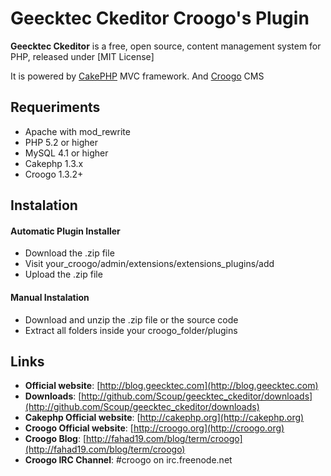 # Geecktec Ckeditor Croogo's Plugin

**Geecktec Ckeditor** is a free, open source, content management system for PHP, released under [MIT License]

It is powered by [CakePHP](http://cakephp.org) MVC framework.
And [Croogo](http://croogo.com) CMS

## Requeriments
  * Apache with mod_rewrite
  * PHP 5.2 or higher
  * MySQL 4.1 or higher
  * Cakephp 1.3.x
  * Croogo 1.3.2+
 
## Instalation

#### Automatic Plugin Installer
  * Download the .zip file
  * Visit your_croogo/admin/extensions/extensions_plugins/add
  * Upload the .zip file
  
#### Manual Instalation
  * Download and unzip the .zip file or the source code
  * Extract all folders inside your croogo_folder/plugins

## Links
  * **Official website**: [http://blog.geecktec.com](http://blog.geecktec.com)
  * **Downloads**: [http://github.com/Scoup/geecktec_ckeditor/downloads](http://github.com/Scoup/geecktec_ckeditor/downloads)
  * **Cakephp Official website**: [http://cakephp.org](http://cakephp.org)  
  * **Croogo Official website**: [http://croogo.org](http://croogo.org)
  * **Croogo Blog**: [http://fahad19.com/blog/term/croogo](http://fahad19.com/blog/term/croogo)
  * **Croogo IRC Channel**: #croogo on irc.freenode.net
  
